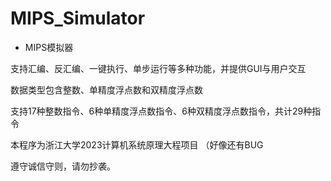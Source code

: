 # MIPS_Simulator
* MIPS模拟器

支持汇编、反汇编、一键执行、单步运行等多种功能，并提供GUI与用户交互

数据类型包含整数、单精度浮点数和双精度浮点数

支持17种整数指令、6种单精度浮点数指令、6种双精度浮点数指令，共计29种指令

本程序为浙江大学2023计算机系统原理大程项目
（好像还有BUG

遵守诚信守则，请勿抄袭。
